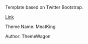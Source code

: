 
Template based on Twitter Bootstrap.

<a href="www.cesarbartending.tk">Link</a>

<p>Theme Name: MeatKing</p>
<p>Author:     ThemeWagon </p>



